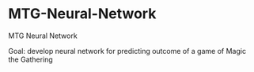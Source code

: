 # MTG-Neural-Network
MTG Neural Network

Goal: develop neural network for predicting outcome of a game of Magic the Gathering
